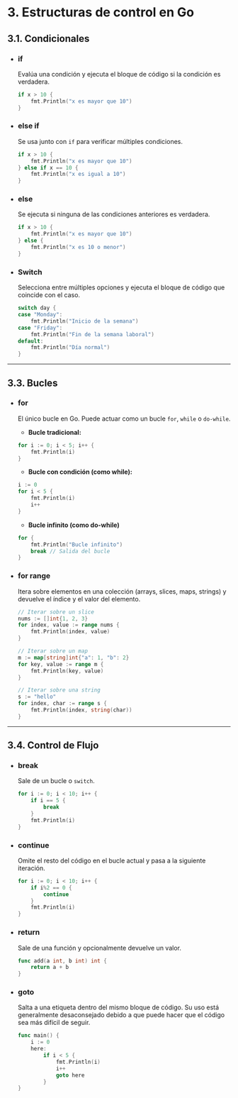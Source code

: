 # 3. Estructuras de control en Go

## 3.1. Condicionales

- ### if

  Evalúa una condición y ejecuta el bloque de código si la condición es verdadera.

  ```go
  if x > 10 {
      fmt.Println("x es mayor que 10")
  }

  ```

- ### else if

  Se usa junto con `if` para verificar múltiples condiciones.

  ```go
  if x > 10 {
      fmt.Println("x es mayor que 10")
  } else if x == 10 {
      fmt.Println("x es igual a 10")
  }

  ```

- ### else

  Se ejecuta si ninguna de las condiciones anteriores es verdadera.

  ```go
  if x > 10 {
      fmt.Println("x es mayor que 10")
  } else {
      fmt.Println("x es 10 o menor")
  }

  ```

- ### Switch

  Selecciona entre múltiples opciones y ejecuta el bloque de código que coincide con el caso.

  ```go
  switch day {
  case "Monday":
      fmt.Println("Inicio de la semana")
  case "Friday":
      fmt.Println("Fin de la semana laboral")
  default:
      fmt.Println("Día normal")
  }

  ```

---

## 3.3. Bucles

- ### for

  El único bucle en Go. Puede actuar como un bucle `for`, `while` o `do-while`.

  - **Bucle tradicional:**

  ```go
  for i := 0; i < 5; i++ {
      fmt.Println(i)
  }

  ```

  - **Bucle con condición (como while):**

  ```go
  i := 0
  for i < 5 {
      fmt.Println(i)
      i++
  }

  ```

  - **Bucle infinito (como do-while)**

  ```go
  for {
      fmt.Println("Bucle infinito")
      break // Salida del bucle
  }

  ```

- ### for range

  Itera sobre elementos en una colección (arrays, slices, maps, strings) y devuelve el índice y el valor del elemento.

  ```go
  // Iterar sobre un slice
  nums := []int{1, 2, 3}
  for index, value := range nums {
      fmt.Println(index, value)
  }

  // Iterar sobre un map
  m := map[string]int{"a": 1, "b": 2}
  for key, value := range m {
      fmt.Println(key, value)
  }

  // Iterar sobre una string
  s := "hello"
  for index, char := range s {
      fmt.Println(index, string(char))
  }
  ```

---

## 3.4. Control de Flujo

- ### break

  Sale de un bucle o `switch`.

  ```go
  for i := 0; i < 10; i++ {
      if i == 5 {
          break
      }
      fmt.Println(i)
  }

  ```

- ### continue

  Omite el resto del código en el bucle actual y pasa a la siguiente iteración.

  ```go
  for i := 0; i < 10; i++ {
      if i%2 == 0 {
          continue
      }
      fmt.Println(i)
  }
  ```

- ### return

  Sale de una función y opcionalmente devuelve un valor.

  ```go
  func add(a int, b int) int {
      return a + b
  }

  ```

- ### goto

  Salta a una etiqueta dentro del mismo bloque de código. Su uso está generalmente desaconsejado debido a que puede hacer que el código sea más difícil de seguir.

  ```go
  func main() {
      i := 0
      here:
          if i < 5 {
              fmt.Println(i)
              i++
              goto here
          }
  }

  ```
